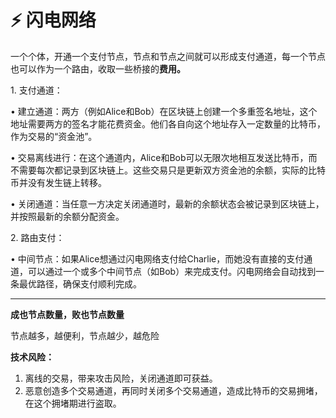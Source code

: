 # ⚡ 闪电网络

一个个体，开通一个支付节点，节点和节点之间就可以形成支付通道，每一个节点也可以作为一个路由，收取一些桥接的**费用。**

1\. 支付通道：

• 建立通道：两方（例如Alice和Bob）在区块链上创建一个多重签名地址，这个地址需要两方的签名才能花费资金。他们各自向这个地址存入一定数量的比特币，作为交易的“资金池”。

• 交易离线进行：在这个通道内，Alice和Bob可以无限次地相互发送比特币，而不需要每次都记录到区块链上。这些交易只是更新双方资金池的余额，实际的比特币并没有发生链上转移。

• 关闭通道：当任意一方决定关闭通道时，最新的余额状态会被记录到区块链上，并按照最新的余额分配资金。

2\. 路由支付：

• 中间节点：如果Alice想通过闪电网络支付给Charlie，而她没有直接的支付通道，可以通过一个或多个中间节点（如Bob）来完成支付。闪电网络会自动找到一条最优路径，确保支付顺利完成。

***

**成也节点数量，败也节点数量**

节点越多，越便利，节点越少，越危险

**技术风险：**

1. 离线的交易，带来攻击风险，关闭通道即可获益。
2. 恶意创造多个交易通道，再同时关闭多个交易通道，造成比特币的交易拥堵，在这个拥堵期进行盗取。
